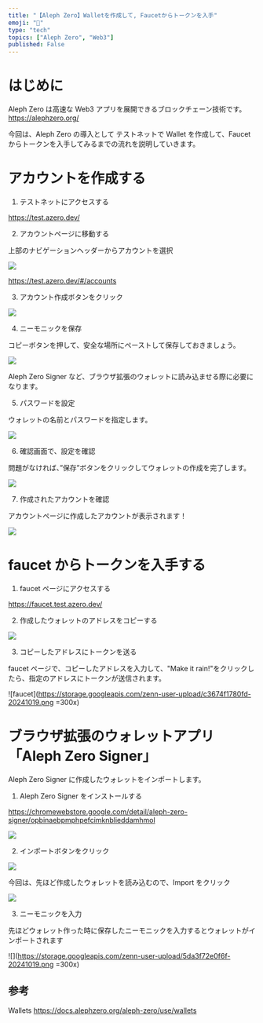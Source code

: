 ```yaml
---
title: "【Aleph Zero】Walletを作成して, Faucetからトークンを入手"
emoji: "🌱"
type: "tech"
topics: ["Aleph Zero", "Web3"]
published: False
---
```


# はじめに

Aleph Zero は高速な Web3 アプリを展開できるブロックチェーン技術です。
https://alephzero.org/

今回は、Aleph Zero の導入として テストネットで Wallet を作成して、Faucet からトークンを入手してみるまでの流れを説明していきます。

# アカウントを作成する

1. テストネットにアクセスする

https://test.azero.dev/

2. アカウントページに移動する

上部のナビゲーションヘッダーからアカウントを選択

![](https://storage.googleapis.com/zenn-user-upload/6b726db9f919-20241019.png)

https://test.azero.dev/#/accounts

3. アカウント作成ボタンをクリック

![](https://storage.googleapis.com/zenn-user-upload/2b4b5999662c-20241019.png)

4. ニーモニックを保存

コピーボタンを押して、安全な場所にペーストして保存しておきましょう。

![](https://storage.googleapis.com/zenn-user-upload/6182ae499547-20241019.png)

Aleph Zero Signer など、ブラウザ拡張のウォレットに読み込ませる際に必要になります。

5. パスワードを設定

ウォレットの名前とパスワードを指定します。

![](https://storage.googleapis.com/zenn-user-upload/ad5df03e4444-20241019.png)

6. 確認画面で、設定を確認

問題がなければ、”保存”ボタンをクリックしてウォレットの作成を完了します。

![](https://storage.googleapis.com/zenn-user-upload/cc6be42b57ab-20241019.png)

7. 作成されたアカウントを確認

アカウントページに作成したアカウントが表示されます！

![](https://storage.googleapis.com/zenn-user-upload/1aeb8a5be375-20241019.png)

# faucet からトークンを入手する

1. faucet ページにアクセスする

https://faucet.test.azero.dev/

2. 作成したウォレットのアドレスをコピーする

![](https://storage.googleapis.com/zenn-user-upload/3f5198215d64-20241019.png)

3. コピーしたアドレスにトークンを送る

faucet ページで、コピーしたアドレスを入力して、"Make it rain!"をクリックしたら、指定のアドレスにトークンが送信されます。

![faucet](https://storage.googleapis.com/zenn-user-upload/c3674f1780fd-20241019.png =300x)

# ブラウザ拡張のウォレットアプリ「Aleph Zero Signer」

Aleph Zero Signer に作成したウォレットをインポートします。

1. Aleph Zero Signer をインストールする

https://chromewebstore.google.com/detail/aleph-zero-signer/opbinaebpmphpefcimknblieddamhmol

![](https://storage.googleapis.com/zenn-user-upload/ab4d32cf8f82-20241019.png)

2. インポートボタンをクリック

![](https://storage.googleapis.com/zenn-user-upload/269e78c8e29a-20241019.png)

今回は、先ほど作成したウォレットを読み込むので、Import をクリック

![](https://storage.googleapis.com/zenn-user-upload/73f8dc09f4b7-20241019.png)

3. ニーモニックを入力

先ほどウォレット作った時に保存したニーモニックを入力するとウォレットがインポートされます

![](https://storage.googleapis.com/zenn-user-upload/5da3f72e0f6f-20241019.png =300x)

## 参考

Wallets
https://docs.alephzero.org/aleph-zero/use/wallets
